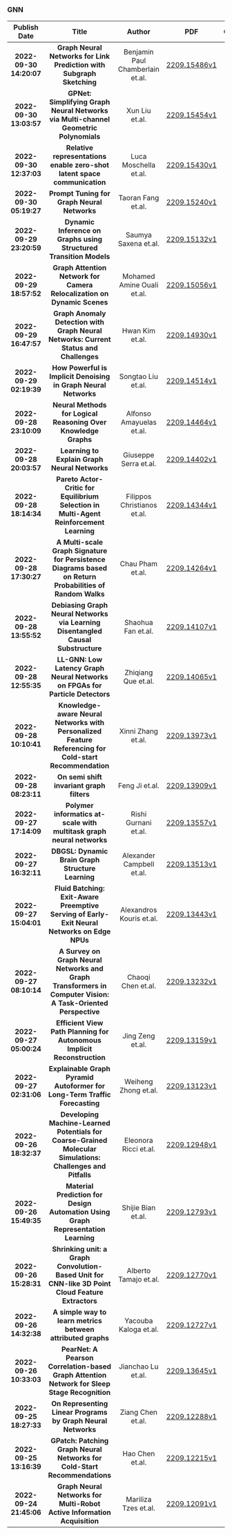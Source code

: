 
### GNN
|Publish Date|Title|Author|PDF|Code|
| :---: | :---: | :---: | :---: | :---: |
|**2022-09-30 14:20:07**|**Graph Neural Networks for Link Prediction with Subgraph Sketching**|Benjamin Paul Chamberlain et.al.|[2209.15486v1](http://arxiv.org/abs/2209.15486v1)|null|
|**2022-09-30 13:03:57**|**GPNet: Simplifying Graph Neural Networks via Multi-channel Geometric   Polynomials**|Xun Liu et.al.|[2209.15454v1](http://arxiv.org/abs/2209.15454v1)|null|
|**2022-09-30 12:37:03**|**Relative representations enable zero-shot latent space communication**|Luca Moschella et.al.|[2209.15430v1](http://arxiv.org/abs/2209.15430v1)|null|
|**2022-09-30 05:19:27**|**Prompt Tuning for Graph Neural Networks**|Taoran Fang et.al.|[2209.15240v1](http://arxiv.org/abs/2209.15240v1)|null|
|**2022-09-29 23:20:59**|**Dynamic Inference on Graphs using Structured Transition Models**|Saumya Saxena et.al.|[2209.15132v1](http://arxiv.org/abs/2209.15132v1)|null|
|**2022-09-29 18:57:52**|**Graph Attention Network for Camera Relocalization on Dynamic Scenes**|Mohamed Amine Ouali et.al.|[2209.15056v1](http://arxiv.org/abs/2209.15056v1)|null|
|**2022-09-29 16:47:57**|**Graph Anomaly Detection with Graph Neural Networks: Current Status and   Challenges**|Hwan Kim et.al.|[2209.14930v1](http://arxiv.org/abs/2209.14930v1)|null|
|**2022-09-29 02:19:39**|**How Powerful is Implicit Denoising in Graph Neural Networks**|Songtao Liu et.al.|[2209.14514v1](http://arxiv.org/abs/2209.14514v1)|null|
|**2022-09-28 23:10:09**|**Neural Methods for Logical Reasoning Over Knowledge Graphs**|Alfonso Amayuelas et.al.|[2209.14464v1](http://arxiv.org/abs/2209.14464v1)|[link](https://github.com/amayuelas/NNKGReasoning)|
|**2022-09-28 20:03:57**|**Learning to Explain Graph Neural Networks**|Giuseppe Serra et.al.|[2209.14402v1](http://arxiv.org/abs/2209.14402v1)|[link](https://github.com/giuseppeserra93/l2xgnn)|
|**2022-09-28 18:14:34**|**Pareto Actor-Critic for Equilibrium Selection in Multi-Agent   Reinforcement Learning**|Filippos Christianos et.al.|[2209.14344v1](http://arxiv.org/abs/2209.14344v1)|null|
|**2022-09-28 17:30:27**|**A Multi-scale Graph Signature for Persistence Diagrams based on Return   Probabilities of Random Walks**|Chau Pham et.al.|[2209.14264v1](http://arxiv.org/abs/2209.14264v1)|null|
|**2022-09-28 13:55:52**|**Debiasing Graph Neural Networks via Learning Disentangled Causal   Substructure**|Shaohua Fan et.al.|[2209.14107v1](http://arxiv.org/abs/2209.14107v1)|[link](https://github.com/googlebaba/disc)|
|**2022-09-28 12:55:35**|**LL-GNN: Low Latency Graph Neural Networks on FPGAs for Particle   Detectors**|Zhiqiang Que et.al.|[2209.14065v1](http://arxiv.org/abs/2209.14065v1)|[link](https://github.com/walkieq/gnn-jedinet-fpga)|
|**2022-09-28 10:10:41**|**Knowledge-aware Neural Networks with Personalized Feature Referencing   for Cold-start Recommendation**|Xinni Zhang et.al.|[2209.13973v1](http://arxiv.org/abs/2209.13973v1)|null|
|**2022-09-28 08:23:11**|**On semi shift invariant graph filters**|Feng Ji et.al.|[2209.13909v1](http://arxiv.org/abs/2209.13909v1)|null|
|**2022-09-27 17:14:09**|**Polymer informatics at-scale with multitask graph neural networks**|Rishi Gurnani et.al.|[2209.13557v1](http://arxiv.org/abs/2209.13557v1)|[link](https://github.com/ramprasad-group/polygnn)|
|**2022-09-27 16:32:11**|**DBGSL: Dynamic Brain Graph Structure Learning**|Alexander Campbell et.al.|[2209.13513v1](http://arxiv.org/abs/2209.13513v1)|null|
|**2022-09-27 15:04:01**|**Fluid Batching: Exit-Aware Preemptive Serving of Early-Exit Neural   Networks on Edge NPUs**|Alexandros Kouris et.al.|[2209.13443v1](http://arxiv.org/abs/2209.13443v1)|null|
|**2022-09-27 08:10:14**|**A Survey on Graph Neural Networks and Graph Transformers in Computer   Vision: A Task-Oriented Perspective**|Chaoqi Chen et.al.|[2209.13232v1](http://arxiv.org/abs/2209.13232v1)|null|
|**2022-09-27 05:00:24**|**Efficient View Path Planning for Autonomous Implicit Reconstruction**|Jing Zeng et.al.|[2209.13159v1](http://arxiv.org/abs/2209.13159v1)|null|
|**2022-09-27 02:31:06**|**Explainable Graph Pyramid Autoformer for Long-Term Traffic Forecasting**|Weiheng Zhong et.al.|[2209.13123v1](http://arxiv.org/abs/2209.13123v1)|null|
|**2022-09-26 18:32:37**|**Developing Machine-Learned Potentials for Coarse-Grained Molecular   Simulations: Challenges and Pitfalls**|Eleonora Ricci et.al.|[2209.12948v1](http://arxiv.org/abs/2209.12948v1)|null|
|**2022-09-26 15:49:35**|**Material Prediction for Design Automation Using Graph Representation   Learning**|Shijie Bian et.al.|[2209.12793v1](http://arxiv.org/abs/2209.12793v1)|[link](https://github.com/danielegrandi-adsk/material-gnn)|
|**2022-09-26 15:28:31**|**Shrinking unit: a Graph Convolution-Based Unit for CNN-like 3D Point   Cloud Feature Extractors**|Alberto Tamajo et.al.|[2209.12770v1](http://arxiv.org/abs/2209.12770v1)|[link](https://github.com/albertotamajo/shrinking-unit)|
|**2022-09-26 14:32:38**|**A simple way to learn metrics between attributed graphs**|Yacouba Kaloga et.al.|[2209.12727v1](http://arxiv.org/abs/2209.12727v1)|null|
|**2022-09-26 10:33:03**|**PearNet: A Pearson Correlation-based Graph Attention Network for Sleep   Stage Recognition**|Jianchao Lu et.al.|[2209.13645v1](http://arxiv.org/abs/2209.13645v1)|null|
|**2022-09-25 18:27:33**|**On Representing Linear Programs by Graph Neural Networks**|Ziang Chen et.al.|[2209.12288v1](http://arxiv.org/abs/2209.12288v1)|null|
|**2022-09-25 13:16:39**|**GPatch: Patching Graph Neural Networks for Cold-Start Recommendations**|Hao Chen et.al.|[2209.12215v1](http://arxiv.org/abs/2209.12215v1)|null|
|**2022-09-24 21:45:06**|**Graph Neural Networks for Multi-Robot Active Information Acquisition**|Mariliza Tzes et.al.|[2209.12091v1](http://arxiv.org/abs/2209.12091v1)|null|
